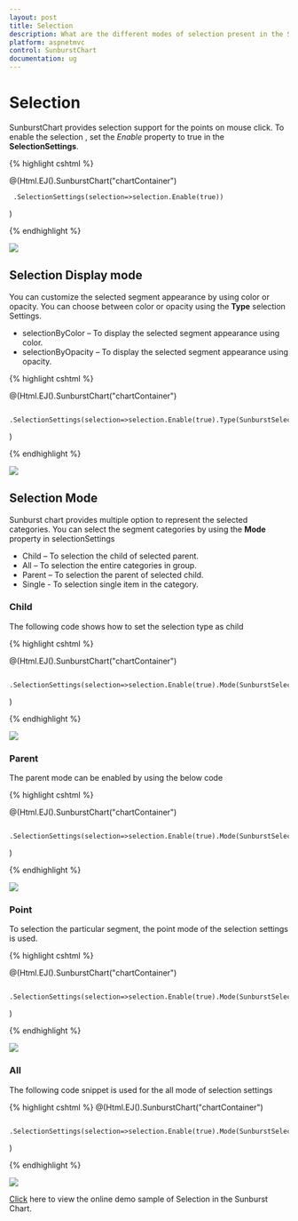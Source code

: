 ```yaml
---
layout: post
title: Selection
description: What are the different modes of selection present in the Sunburst Chart
platform: aspnetmvc
control: SunburstChart
documentation: ug
---
```


# Selection 
SunburstChart provides selection support for the points on mouse click. To enable the selection , set the *Enable* property to true in the **SelectionSettings**. 

{% highlight cshtml %}

@(Html.EJ().SunburstChart("chartContainer")

     .SelectionSettings(selection=>selection.Enable(true))
 )

{% endhighlight %}

![](Selection_images/Selection_img1.png)

 
## Selection Display mode

 You can customize the selected  segment appearance by using color or opacity. You can choose between color or opacity using the **Type** selection Settings.

*	selectionByColor – To display the selected segment appearance using color.
*	selectionByOpacity – To display the selected segment appearance using opacity.

{% highlight cshtml %}

@(Html.EJ().SunburstChart("chartContainer")

     .SelectionSettings(selection=>selection.Enable(true).Type(SunburstSelectionType.Color).Color("Red"))
 )

 {% endhighlight %}

![](Selection_images/Selection_img2.png)

## Selection Mode

Sunburst chart provides multiple option to represent the selected categories. You can select the segment categories by using the **Mode** property in selectionSettings
*	Child – To selection the child of selected parent.
*	All – To selection the entire categories in group.
*	Parent – To selection the parent of selected child.
*	Single - To selection single item in the category.

### Child
The following code shows how to set the selection type as child 

{% highlight cshtml %}

@(Html.EJ().SunburstChart("chartContainer")

     .SelectionSettings(selection=>selection.Enable(true).Mode(SunburstSelectionMode.Child))
 )


{% endhighlight %}

![](Selection_images/Selection_img3.png)
 
### Parent

The parent mode can be enabled by using the below code 

{% highlight cshtml %}

@(Html.EJ().SunburstChart("chartContainer")

     .SelectionSettings(selection=>selection.Enable(true).Mode(SunburstSelectionMode.Parent))
 )


{% endhighlight %}

![](Selection_images/Selection_img4.png)
 
### Point

To selection the particular segment, the point mode of the selection settings is used.

{% highlight cshtml %}

@(Html.EJ().SunburstChart("chartContainer")

     .SelectionSettings(selection=>selection.Enable(true).Mode(SunburstSelectionMode.Point))
 )


 {% endhighlight %}

![](Selection_images/Selection_img5.png)
 
### All

The following code snippet is used for the all mode of selection settings

{% highlight cshtml %}
@(Html.EJ().SunburstChart("chartContainer")

     .SelectionSettings(selection=>selection.Enable(true).Mode(SunburstSelectionMode.All))
 )


{% endhighlight %}

![](Selection_images/Selection_img6.png)

[Click](http://mvc.syncfusion.com/demos/web/sunburst/selection) here to view the online demo sample of  Selection in  the Sunburst Chart.
